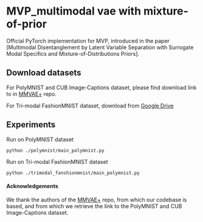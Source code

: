 # MVP_multimodal vae with mixture-of-prior

Official PyTorch implementation for MVP, introduced in the paper [Multimodal Disentanglement by Latent Variable Separation with Surrogate Modal Specifics and Mixture-of-Distributions Priors].


## Download datasets

For PolyMNIST and CUB Image-Captions dataset, please find download link to in [MMVAE+](https://github.com/epalu/mmvaeplus) repo.

For Tri-modal FashionMNIST dataset, download from [Google Drive](https://)

## Experiments
Run on PolyMNIST dataset
```
python ./polymnist/main_polymnist.py
```

Run on Tri-modal FashionMNIST dataset
```
python ./trimodal_fanshionmnist/main_polymnist.py
```


#### Acknowledgements
We thank the authors of the [MMVAE+](https://github.com/epalu/mmvaeplus) repo, from which our codebase is based, and from which we retrieve the link to the PolyMNIST and CUB Image-Captions dataset.
